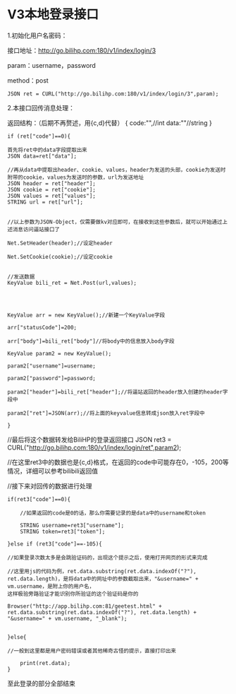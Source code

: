 # V3本地登录接口


1.初始化用户名密码：

接口地址：http://go.bilihp.com:180/v1/index/login/3

param：username，password

method：post


    JSON ret = CURL("http://go.bilihp.com:180/v1/index/login/3",param);




2.本接口回传消息处理：

返回结构：（后期不再赘述，用{c,d}代替）
{
    code:"",//int
    data:""//string
}


    if (ret["code"]==0){
    
    首先将ret中的data字段提取出来
    JSON data=ret["data"];
    
    //再从data中提取出header、cookie、values，header为发送的头部，cookie为发送时附带的cookie，values为发送时的参数，url为发送地址
    JSON header = ret["header"];
    JSON cookie = ret["cookie"];
    JSON values = ret["values"];
    STRING url = ret["url"];
    
    
    //以上参数为JSON-Object，仅需要做kv对应即可，在接收到这些参数后，就可以开始通过上述消息访问逼站接口了
    
    Net.SetHeader(header);//设定header
    
    Net.SetCookie(cookie);//设定cookie
    
    
    //发送数据
    KeyValue bili_ret = Net.Post(url,values);
    
    
    
    
    KeyValue arr = new KeyValue();//新建一个KeyValue字段
    
    arr["statusCode"]=200;
    
    arr["body"]=bili_ret["body"]//将body中的信息放入body字段
    
    KeyValue param2 = new KeyValue();
    
    param2["username"]=username;
    
    param2["password"]=password;
    
    param2["header"]=bili_ret["header"];//将逼站返回的header放入创建的header字段中
    
    param2["ret"]=JSON(arr);//将上面的keyvalue信息转成json放入ret字段中
    
    }




//最后将这个数据转发给BiliHP的登录返回接口
JSON ret3 = CURL("http://go.bilihp.com:180/v1/index/login/ret",param2);


//在这里ret3中的数据也是{c,d}格式，在返回的code中可能存在0，-105，200等情况，详细可以参考bilibili返回值

//接下来对回传的数据进行处理



    if(ret3["code"]==0){
    
        //如果返回的code是0的话，那么你需要记录的是data中的username和token
        
        STRING username=ret3["username"];
        STRING token=ret3["token"];
        
    }else if (ret3["code"]==-105){
    
    //如果登录次数太多是会跳验证码的，出现这个提示之后，使用打开网页的形式来完成
    
    //这里用js的代码为例，ret.data.substring(ret.data.indexOf("?"), ret.data.length)，是将data中的网址中的参数截取出来，"&username=" + vm.username，是附上你的用户名，
    这样极验旁路验证才能识别你所验证的这个验证码是你的
    
    Browser("http://app.bilihp.com:81/geetest.html" + ret.data.substring(ret.data.indexOf("?"), ret.data.length) + "&username=" + vm.username, "_blank");
    
    
    }else{
    
    //一般到这里都是用户密码错误或者其他稀奇古怪的提示，直接打印出来
    
        print(ret.data);
    }



至此登录的部分全部结束